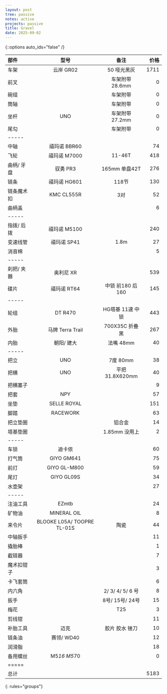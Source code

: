 ```yaml
---
layout: post
tree: passive
notes: active
projects: passive
title: Gravel
date: 2025-09-02
---
```



{::options auto_ids="false" /}


| 部件         | 型号                             | 备注               | 价格   |
|:-------------|:--------------------------------:|:------------------:|-------:|
| 车架         | 云岸 GR02                        | 50 哑光黑灰        | 1711   |
| 前叉         |                                  | 车架附带 28.6mm    | 0      |
| 碗组         |                                  | 车架附带           | 0      |
| 筒轴         |                                  | 车架附带           | 0      |
| 坐杆         | UNO                              | 车架附带 27.2mm    | 0      |
| 尾勾         |                                  | 车架附带           | 0      |
|-----
| 中轴         | 禧玛诺 BBR60                     |                    | 74     |
| 飞轮         | 禧玛诺 M7000                     | 11-46T             | 418    |
| 曲柄/ 牙盘   | 驭勇 PR3                         | 165mm 单盘42T      | 276    |
| 链条         | 禧玛诺 HG601                     | 118节              | 130    |
| 链条魔术扣   | KMC CL555R                       | 3对                | 52     |
| 曲柄盖       |                                  |                    | 6      |
|-----
| 指拨/ 后拨   | 禧玛诺 M5100                     |                    | 240    |
| 变速线管     | 禧玛诺 SP41                      | 1.8m               | 27     |
| 消音棉       |                                  |                    | 5      |
|-----
| 刹把/ 夹器   | 奥利尼 XR                        |                    | 539    |
| 碟片         | 禧玛诺 RT64                      | 中锁 前180 后160   | 145    |
|-----
| 轮组         | DT R470                          | HG塔基 11速 中锁   | 443    |
| 外胎         | 马牌 Terra Trail                 | 700X35C 折叠 黑    | 267    |
| 内胎         | 朝阳/ 建大                       | 法嘴 48mm          | 40     |
|-----
| 把立         | UNO                              | 7度 80mm           | 38     |
| 把横         | UNO                              | 平把 31.8X620mm    | 40     |
| 把横塞子     |                                  |                    | 9      |
| 把套         | NPY                              |                    | 57     |
| 坐垫         | SELLE ROYAL                      |                    | 151    |
| 脚踏         | RACEWORK                         |                    | 63     |
| 把立垫圈     |                                  | 铝合金             | 14     |
| 塔基垫圈     |                                  | 1.85mm 没用上      | 2      |
|-----
| 车锁         | 迪卡侬                           |                    | 60     |
| 打气筒       | GIYO GM641                       |                    | 75     |
| 前灯         | GIYO GL-M800                     |                    | 59     |
| 尾灯         | GIYO GL09S                       |                    | 34     |
| 水壶架       |                                  |                    | 27     |
|-----
| 注油工具     | EZmtb                            |                    | 24     |
| 矿物油       | MINERAL OIL                      |                    | 8      |
| 来令片       | BLOOKE L05A/ TOOPRE TL-01S       | 陶瓷               | 44     |
| 中轴扳手     |                                  |                    | 11     |
| 撬胎棒       |                                  |                    | 1      |
| 截链器       |                                  |                    | 7      |
| 魔术扣钳子   |                                  |                    | 3      |
| 卡飞套筒     |                                  |                    | 6      |
| 内六角       |                                  | 2/ 3/ 4/ 5/ 6 号   | 8      |
| 扳手         |                                  | 8号/ 15号/ 24号    | 15     |
| 梅花         |                                  | T25                | 3      |
| 剪线钳       |                                  |                    | 11     |
| 补胎工具     | 迈克                             | 胶片 胶水 锉刀     | 10     |
| 链条油       | 赛领/ WD40                       |                    | 12     |
| 润滑脂       |                                  |                    | 18     |
| 备用螺丝     | M5*16 M5*70                      |                    | 0      |
|=====
| 总计         |                                  |                    | 5183   |
{: rules="groups"}

